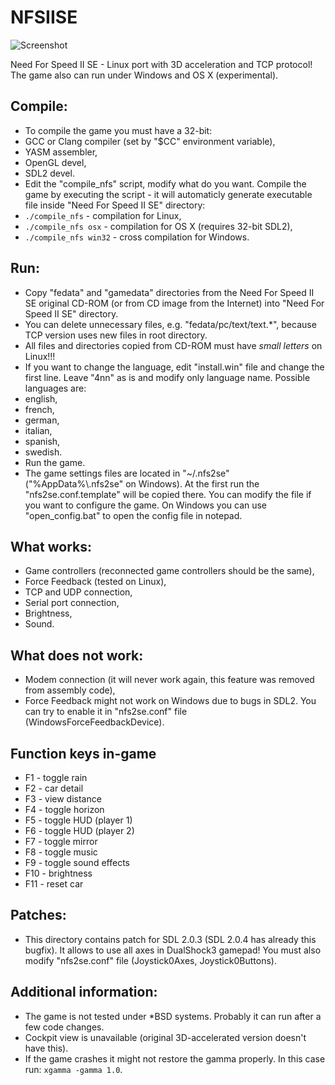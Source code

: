 NFSIISE
=======

![Screenshot](http://zaps166.sourceforge.net/gh-imgs/NFSIISE-screenshot.png)

Need For Speed II SE - Linux port with 3D acceleration and TCP protocol! The game also can run under Windows and OS X (experimental).

## Compile:

* To compile the game you must have a 32-bit:
 * GCC or Clang compiler (set by "$CC" environment variable),
 * YASM assembler,
 * OpenGL devel,
 * SDL2 devel.
* Edit the "compile_nfs" script, modify what do you want. Compile the game by executing the script - it will automaticly generate executable file inside "Need For Speed II SE" directory:
 * `./compile_nfs` - compilation for Linux,
 * `./compile_nfs osx` - compilation for OS X (requires 32-bit SDL2),
 * `./compile_nfs win32` - cross compilation for Windows.

## Run:

* Copy "fedata" and "gamedata" directories from the Need For Speed II SE original CD-ROM (or from CD image from the Internet) into "Need For Speed II SE" directory.
* You can delete unnecessary files, e.g. "fedata/pc/text/text.*", because TCP version uses new files in root directory.
* All files and directories copied from CD-ROM must have *small letters* on Linux!!!
* If you want to change the language, edit "install.win" file and change the first line. Leave "4nn" as is and modify only language name. Possible languages are:
 * english,
 * french,
 * german,
 * italian,
 * spanish,
 * swedish.
* Run the game.
* The game settings files are located in "~/.nfs2se" ("%AppData%\\.nfs2se" on Windows). At the first run the "nfs2se.conf.template" will be copied there. You can modify the file if you want to configure the game. On Windows you can use "open_config.bat" to open the config file in notepad.

## What works:

* Game controllers (reconnected game controllers should be the same),
* Force Feedback (tested on Linux),
* TCP and UDP connection,
* Serial port connection,
* Brightness,
* Sound.

## What does not work:

* Modem connection (it will never work again, this feature was removed from assembly code),
* Force Feedback might not work on Windows due to bugs in SDL2. You can try to enable it in "nfs2se.conf" file (WindowsForceFeedbackDevice).

## Function keys in-game

* F1  - toggle rain
* F2  - car detail
* F3  - view distance
* F4  - toggle horizon
* F5  - toggle HUD (player 1)
* F6  - toggle HUD (player 2)
* F7  - toggle mirror
* F8  - toggle music
* F9  - toggle sound effects
* F10 - brightness
* F11 - reset car

## Patches:

* This directory contains patch for SDL 2.0.3 (SDL 2.0.4 has already this bugfix). It allows to use all axes in DualShock3 gamepad! You must also modify "nfs2se.conf" file (Joystick0Axes, Joystick0Buttons).

## Additional information:

* The game is not tested under *BSD systems. Probably it can run after a few code changes.
* Cockpit view is unavailable (original 3D-accelerated version doesn't have this).
* If the game crashes it might not restore the gamma properly. In this case run: `xgamma -gamma 1.0`.
